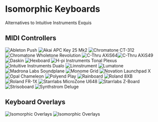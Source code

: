# Isomorphic Keyboards
Alternatives to Intuitive Instruments Exquis

## MIDI Controllers

![Ableton Push](ableton_push.jpg)
![Akai APC Key 25 Mk2](akai_apc_key_25_mk2.jpg)
![Chromatone CT-312](chromatone_ct-312.jpg)![Chromatone Wholetone Revolution](chromatone_wholetone_revolution.jpg)
![C-Thru AXiS64](c-thru_axis64.jpg)![C-Thru AXiS49](c-thru_axis49.jpg)
![Daskin](daskin.jpg)
![Hexboard](hexboard.jpeg)
![H-pi Instruments Tonal Plexus](h-pi_instruments_tonal_plexus.jpg)
![Intuitive Instruments Dualo](intuitive_instruments_dualo.webp)
![Linnstrument](linnstrument.jpeg)
![Lumatone](lumatone.jpg)
![Madrona Labs Soundplane](madrona_labs_soundplane.jpg)
![Monome Grid](monome_grid.jpg)
![Novation Launchpad X](novation_launchpad_x.png)
![Opal Chameleon](opal_chameleon.jpg)
![Polyend Play](polyend_play.png)
![Rainboard](rainboard.JPG)
![Roland 8XB](roland_8xb.jpg)
![Roland FR-1X](roland_fr-1x.jpg)
![Starrlabs MicroZone U648](starrlabs_microzone_u648.jpg)
![Starrlabs Z-Board](starrlabs_z-board.jpg)
![Strisoboard](strisoboard.jpg)
![Synthstrom Deluge](synthstrom_deluge.jpg)

## Keyboard Overlays

![Isomorphic Overlays](isomorphic_overlays.jpg)
![Isomorphic Overlays](isomorphic_overlays_og.jpg)


